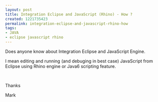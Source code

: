 ```yaml
---
layout: post
title: Integration Eclipse and JavaScript (Rhino) - How ?
created: 1221735423
permalink: integration-eclipse-and-javascript-rhino-how
tags:
- JAVA
- eclipse javascript rhino
---
```

<p>Does anyone know about Integration Eclipse and JavaScript Engine.</p>
<p>I mean editing and running (and debuging in best case) JavaScript from Eclipse using Rhino engine or Java6 scripting feature.</p>
<p>&nbsp;</p>
<p>Thanks</p>
<p>Mark</p>

